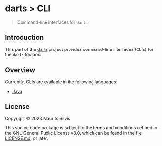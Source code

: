 # darts > CLI

> Command-line interfaces for `darts`

## Introduction

This part of the [darts](https://github.com/mauritssilvis/darts) project provides command-line interfaces (CLIs) for the `darts` toolbox.

## Overview

Currently, CLIs are available in the following languages:

- [Java](java-darts-cli)

## License

Copyright © 2023 Maurits Silvis

This source code package is subject to the terms and conditions defined in the GNU General Public License v3.0, which can be found in the file [LICENSE.md](../LICENSE.md), or later.
